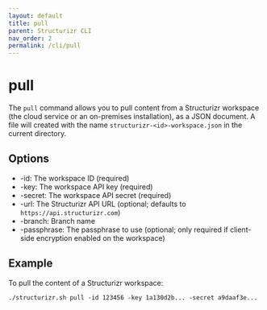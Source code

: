 ```yaml
---
layout: default
title: pull
parent: Structurizr CLI
nav_order: 2
permalink: /cli/pull
---
```


# pull

The ```pull``` command allows you to pull content from a Structurizr workspace (the cloud service or an on-premises installation), as a JSON document. A file will created with the name ```structurizr-<id>-workspace.json``` in the current directory.

## Options

- -id: The workspace ID (required)
- -key: The workspace API key (required)
- -secret: The workspace API secret (required)
- -url: The Structurizr API URL (optional; defaults to ```https://api.structurizr.com```)
- -branch: Branch name
- -passphrase: The passphrase to use (optional; only required if client-side encryption enabled on the workspace)

## Example

To pull the content of a Structurizr workspace:

```
./structurizr.sh pull -id 123456 -key 1a130d2b... -secret a9daaf3e...
```